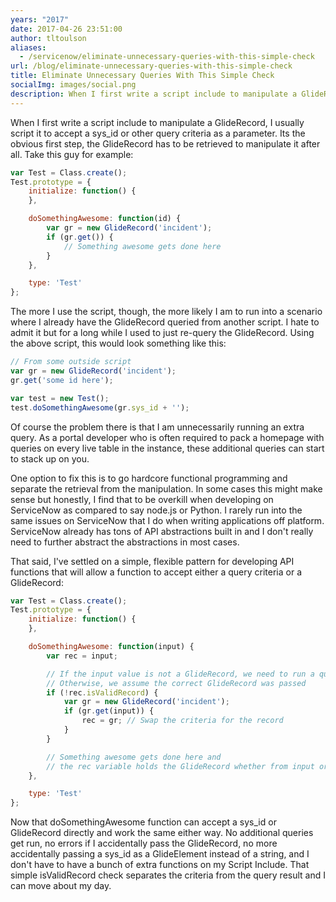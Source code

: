 ```yaml
---
years: "2017"
date: 2017-04-26 23:51:00
author: tltoulson
aliases:
  - /servicenow/eliminate-unnecessary-queries-with-this-simple-check
url: /blog/eliminate-unnecessary-queries-with-this-simple-check
title: Eliminate Unnecessary Queries With This Simple Check
socialImg: images/social.png
description: When I first write a script include to manipulate a GlideRecord, I usually script it to accept a sys_id or other query criteria as a parameter. The more I use the script, though, the more likely I am to run into a scenario where I already have the GlideRecord queried from another script. This technique bridges the gap.
---
```


When I first write a script include to manipulate a GlideRecord, I usually script it to accept a sys_id or other query criteria as a parameter. Its the obvious first step, the GlideRecord has to be retrieved to manipulate it after all. Take this guy for example:

```js
var Test = Class.create();
Test.prototype = {
    initialize: function() {
    },

    doSomethingAwesome: function(id) {
        var gr = new GlideRecord('incident');
        if (gr.get()) {
            // Something awesome gets done here
        }
    },

    type: 'Test'
};
```

The more I use the script, though, the more likely I am to run into a scenario where I already have the GlideRecord queried from another script. I hate to admit it but for a long while I used to just re-query the GlideRecord. Using the above script, this would look something like this:

```js
// From some outside script
var gr = new GlideRecord('incident');
gr.get('some id here');

var test = new Test();
test.doSomethingAwesome(gr.sys_id + '');
```

Of course the problem there is that I am unnecessarily running an extra query. As a portal developer who is often required to pack a homepage with queries on every live table in the instance, these additional queries can start to stack up on you.

One option to fix this is to go hardcore functional programming and separate the retrieval from the manipulation. In some cases this might make sense but honestly, I find that to be overkill when developing on ServiceNow as compared to say node.js or Python. I rarely run into the same issues on ServiceNow that I do when writing applications off platform. ServiceNow already has tons of API abstractions built in and I don't really need to further abstract the abstractions in most cases.

That said, I've settled on a simple, flexible pattern for developing API functions that will allow a function to accept either a query criteria or a GlideRecord:

```js
var Test = Class.create();
Test.prototype = {
    initialize: function() {
    },

    doSomethingAwesome: function(input) {
        var rec = input;

        // If the input value is not a GlideRecord, we need to run a query.  
        // Otherwise, we assume the correct GlideRecord was passed
        if (!rec.isValidRecord) {
            var gr = new GlideRecord('incident');
            if (gr.get(input)) {
                rec = gr; // Swap the criteria for the record
            }
        }

        // Something awesome gets done here and
        // the rec variable holds the GlideRecord whether from input or the query above
    },

    type: 'Test'
};
```

Now that doSomethingAwesome function can accept a sys_id or GlideRecord directly and work the same either way. No additional queries get run, no errors if I accidentally pass the GlideRecord, no more accidentally passing a sys_id as a GlideElement instead of a string, and I don't have to have a bunch of extra functions on my Script Include. That simple isValidRecord check separates the criteria from the query result and I can move about my day.
